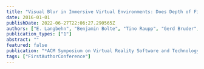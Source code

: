 ```yaml
---
title: "Visual Blur in Immersive Virtual Environments: Does Depth of Field or Motion Blur Affect Distance and Speed Estimation?"
date: 2016-01-01
publishDate: 2022-06-27T22:06:27.290565Z
authors: ["E. Langbehn", "Benjamin Bolte", "Tino Raupp", "Gerd Bruder", "Markus Lappe", "Frank Steinicke"]
publication_types: ["1"]
abstract: ""
featured: false
publication: "*ACM Symposium on Virtual Reality Software and Technology (VRST)*"
tags: ["FirstAuthorConference"]
---
```


